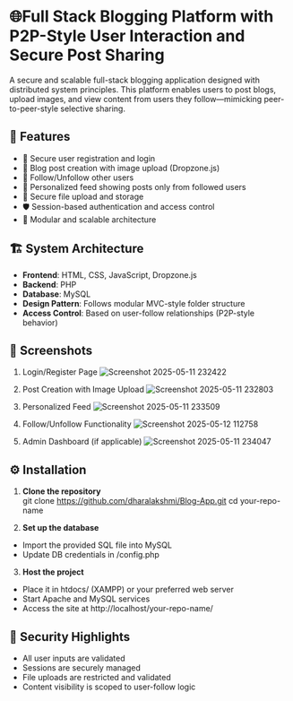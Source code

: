 # 🌐Full Stack Blogging Platform with P2P-Style User Interaction and Secure Post Sharing

A secure and scalable full-stack blogging application designed with distributed system principles. This platform enables users to post blogs, upload images, and view content from users they follow—mimicking peer-to-peer-style selective sharing.


## 🚀 Features

- 🔐 Secure user registration and login
- 📝 Blog post creation with image upload (Dropzone.js)
- 👥 Follow/Unfollow other users
- 📰 Personalized feed showing posts only from followed users
- 📂 Secure file upload and storage
- 🛡️ Session-based authentication and access control
- 🧩 Modular and scalable architecture


## 🏗️ System Architecture

- **Frontend**: HTML, CSS, JavaScript, Dropzone.js
- **Backend**: PHP
- **Database**: MySQL
- **Design Pattern**: Follows modular MVC-style folder structure
- **Access Control**: Based on user-follow relationships (P2P-style behavior)


## 📸 Screenshots

1. Login/Register Page
![Screenshot 2025-05-11 232422](https://github.com/user-attachments/assets/584078b6-cbf2-4666-afbe-e7e25a98a32f)

2. Post Creation with Image Upload
![Screenshot 2025-05-11 232803](https://github.com/user-attachments/assets/a2fdb090-0bea-4cd3-b2f5-eeeda0bbf509)

3. Personalized Feed
 ![Screenshot 2025-05-11 233509](https://github.com/user-attachments/assets/57341e7c-eac9-4b1c-a1f3-16b1d4e317fe)

4. Follow/Unfollow Functionality
![Screenshot 2025-05-12 112758](https://github.com/user-attachments/assets/88a1be33-757b-4627-aeb1-c51632681a3a)

5. Admin Dashboard (if applicable)
![Screenshot 2025-05-11 234047](https://github.com/user-attachments/assets/6ead816a-c848-4e5a-88cb-c043f02c19ef)



## ⚙️ Installation

1. **Clone the repository**  
   git clone https://github.com/dharalakshmi/Blog-App.git
   cd your-repo-name

2. **Set up the database**
- Import the provided SQL file into MySQL
- Update DB credentials in /config.php

3. **Host the project**
- Place it in htdocs/ (XAMPP) or your preferred web server
- Start Apache and MySQL services
- Access the site at http://localhost/your-repo-name/

## 🔐 Security Highlights
- All user inputs are validated
- Sessions are securely managed
- File uploads are restricted and validated
- Content visibility is scoped to user-follow logic
